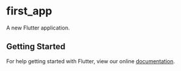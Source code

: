 # first_app

A new Flutter application.

## Getting Started

For help getting started with Flutter, view our online
[documentation](http://flutter.io/).
